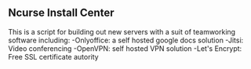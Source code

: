 
## Ncurse Install Center

This is a script for building out new servers with a suit of teamworking software including: 
-Onlyoffice: a self hosted google docs solution
-Jitsi: Video conferencing 
-OpenVPN: self hosted VPN solution
-Let's Encrypt: Free SSL certificate autority



